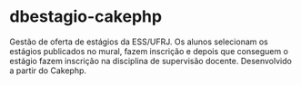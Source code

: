# dbestagio-cakephp
Gestão de oferta de estágios da ESS/UFRJ. Os alunos selecionam os estágios publicados no mural, fazem inscrição e depois que conseguem o estágio fazem inscrição na disciplina de supervisão docente. Desenvolvido a partir do Cakephp.
